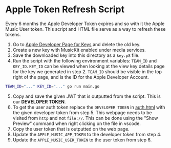 # Apple Token Refresh Script

Every 6 months the Apple Developer Token expires and so with it the Apple Music User token. This script and HTML file serve as a way to refresh these tokens.

1. Go to [Apple Developer Page for Keys](https://developer.apple.com/account/resources/authkeys/list) and delete the old key.
2. Create a new key with MusicKit enabled under media services.
3. Save the downloaded key into this directory as a `key.p8` file.
4. Run the script with the following environment variables: `TEAM_ID` and `KEY_ID`. `KEY_ID` can be viewed when looking at the view key details page for the key we generated in step 2. `TEAM_ID` should be visible in the top right of the page, and is the ID for the Apple Developer Account.

```bash
TEAM_ID="..." KEY_ID="..." go run main.go
```

5. Copy and save the given JWT that is outputted from the script. This is our **DEVELOPER TOKEN**.
6. To get the user auth token replace the `DEVELOPER TOKEN` in [auth.html](./auth.html) with the given developer token from step 5. This webpage needs to be visited from `http` and not `file://`. This can be done using the "Show Preview" command when right clicking on the file in vscode.
7. Copy the user token that is outputted on the web page.
8. Update the `APPLE_MUSIC_APP_TOKEN` to the developer token from step 4.
9. Update the `APPLE_MUSIC_USER_TOKEN` to the user token from step 6.
